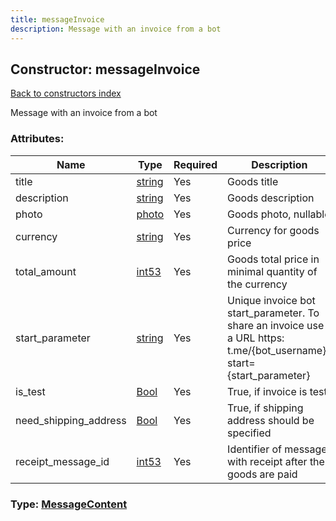 ```yaml
---
title: messageInvoice
description: Message with an invoice from a bot
---
```

## Constructor: messageInvoice  
[Back to constructors index](index.md)



Message with an invoice from a bot

### Attributes:

| Name     |    Type       | Required | Description |
|----------|---------------|----------|-------------|
|title|[string](../types/string.md) | Yes|Goods title|
|description|[string](../types/string.md) | Yes|Goods description|
|photo|[photo](../types/photo.md) | Yes|Goods photo, nullable|
|currency|[string](../types/string.md) | Yes|Currency for goods price|
|total\_amount|[int53](../types/int53.md) | Yes|Goods total price in minimal quantity of the currency|
|start\_parameter|[string](../types/string.md) | Yes|Unique invoice bot start_parameter. To share an invoice use a URL https: t.me/{bot_username}?start={start_parameter}|
|is\_test|[Bool](../types/Bool.md) | Yes|True, if invoice is test|
|need\_shipping\_address|[Bool](../types/Bool.md) | Yes|True, if shipping address should be specified|
|receipt\_message\_id|[int53](../types/int53.md) | Yes|Identifier of message with receipt after the goods are paid|



### Type: [MessageContent](../types/MessageContent.md)


